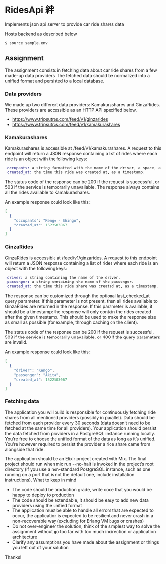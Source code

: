 # RidesApi 絆

Implements json api server to provide car ride shares data

Hosts backend as described below


```elixir
$ source sample.env
```

## Assignment

The assignment consists in fetching data about car ride shares from a few made-up data providers. The fetched data should be normalized into a unified format and persisted to a local database.

### Data providers

We made up two different data providers: Kamakurashares and GinzaRides. These providers are accessible as an HTTP API specified below. 

* https://www.tripsutras.com/feed/v1/ginzarides
* https://www.tripsutras.com/feed/v1/kamakurashares

### Kamakurashares

Kamakurashares is accessible at /feed/v1/kamakurashares. A request to this endpoint will return a JSON response containing a list of rides where each ride is an object with the following keys:

```elixir
 occupants: a string formatted with the name of the driver, a space, a hyphen (-), a space, and the name of the passenger.
 created_at: the time this ride was created at, as a timestamp.
```

The status code of the response can be 200 if the request is successful, or 503 if the service is temporarily unavailable. The response always contains all the rides available to Kamakurashares.

An example response could look like this:

```elixir
[
  {
    "occupants": "Kengo - Shingo",
    "created_at": 1522503067
  }
]
```
### GinzaRides

GinzaRides is accessible at /feed/v1/ginzarides. A request to this endpoint will return a JSON response containing a list of rides where each ride  is an object with the following keys:

```elixir
 driver: a string containing the name of the driver.
 passenger: a string containing the name of the passenger.
 created_at: the time this ride share was created at, as a timestamp.
```

The response can be customized through the optional last_checked_at query parameter. If this parameter is not present, then all rides available to GinzaRides are returned in the response. If this parameter is available, it should be a timestamp: the response will only contain the rides created after the given timestamp. This should be used to make the response size as small as possible (for example, through caching on the client).

The status code of the response can be 200 if the request is successful, 503 if the service is temporarily unavailable, or 400 if the query parameters are invalid.

An example response could look like this:

```elixir
[
  {
    "driver": "Kengo",
    "passenger": "Akita",
    "created_at": 1522503067
  }
]
```

### Fetching data

The application you will build is responsible for continuously fetching ride shares from all mentioned providers (possibly in parallel). Data should be fetched from each provider every 30 seconds (data doesn’t need to be fetched at the same time for all providers). Your application should persist the data fetched from providers in a PostgreSQL instance running locally. You’re free to choose the unified format of the data as long as it’s unified. You’re however required to persist the provider a ride share came from alongside that ride.

The application should be an Elixir project created with Mix. The final project should run when mix run --no-halt is invoked in the project’s root directory (if you use a non-standard PostgreSQL instance, such as one running on a port that is not the default one, include installation instructions).
What to keep in mind

* The code should be production grade, write code that you would be happy to deploy to production
* The code should be extendable, it should be easy to add new data providers using the unified format
* The application must be able to handle all errors that are expected to occur, the application is expected to be resilient and never crash in a non-recoverable way (excluding for Erlang VM bugs or crashes)
* Do not over-engineer the solution, think of the simplest way to solve the assignment without go too far with too much indirection or application architecture
* Clarify any assumptions you have made about the assignment or things you left out of your solution


Thanks!
